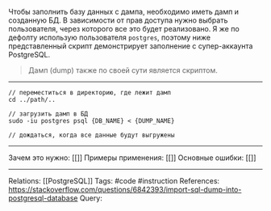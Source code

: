 Чтобы заполнить базу данных с дампа, необходимо иметь дамп и созданную БД. В зависимости от прав доступа нужно выбрать пользователя, через которого все это будет реализовано. Я же по дефолту использую пользователя `postgres`, поэтому ниже представленный скрипт демонстрирует заполнение с супер-аккаунта PostgreSQL. 

> Дамп (dump) также по своей сути является скриптом. 

___
```
// переместиться в директорию, где лежит дамп
cd ../path/..

// загрузить дамп в БД
sudo -iu postgres psql {DB_NAME} < {DUMP_NAME} 

// дождаться, когда все данные будут выгружены
```
___
Зачем это нужно: [[]] 
Примеры применения: [[]] 
Основные ошибки: [[]]
___
Relations: [[PostgreSQL]] 
Tags: #code #instruction 
References: https://stackoverflow.com/questions/6842393/import-sql-dump-into-postgresql-database
Query: 